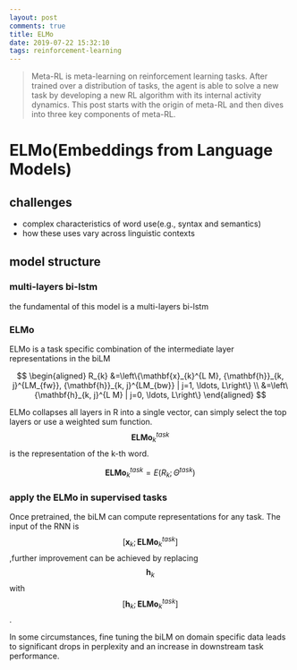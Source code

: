 ```yaml
---
layout: post
comments: true
title: ELMo
date: 2019-07-22 15:32:10
tags: reinforcement-learning
---
```


> Meta-RL is meta-learning on reinforcement learning tasks. After trained over a distribution of tasks, the agent is able to solve a new task by developing a new RL algorithm with its internal activity dynamics. This post starts with the origin of meta-RL and then dives into three key components of meta-RL.

<!--more-->

# ELMo(Embeddings from Language Models)

## challenges

- complex characteristics of word use(e.g., syntax and semantics)
- how these uses vary across linguistic contexts 

## model structure

### multi-layers bi-lstm

the fundamental of this model is a multi-layers bi-lstm

### ELMo

ELMo is a task specific combination of the intermediate layer representations in the biLM


$$
\begin{aligned} R_{k} &=\left\{\mathbf{x}_{k}^{L M}, {\mathbf{h}}_{k, j}^{LM_{fw}}, 
{\mathbf{h}}_{k, j}^{LM_{bw}} | j=1, \ldots, L\right\} \\ &=\left\{\mathbf{h}_{k, j}^{L M} | j=0, \ldots, L\right\} \end{aligned}
$$

ELMo collapses all layers in R into a single vector, can simply select the top layers or use a weighted sum function. $$\mathbf{E} \mathbf{L} \mathbf{M} \mathbf{o}_{k}^{t a s k}$$ is the representation of the k-th word.

$$
\mathbf{E} \mathbf{L} \mathbf{M} \mathbf{o}_{k}^{t a s k}=E\left(R_{k} ; \Theta^{t a s k}\right)
$$

### apply the ELMo in supervised tasks

Once pretrained, the biLM can compute representations for any task. The input of the RNN is $$\left[\mathbf{x}_{k} ; \mathbf{E} \mathbf{L} \mathbf{M} \mathbf{o}_{k}^{t a s k}\right]$$ ,further improvement can be achieved by replacing $$\mathbf{h}_k$$ with $$\left[\mathbf{h}_{k} ; \mathbf{E} \mathbf{L} \mathbf{M} \mathbf{o}_{k}^{t a s k}\right]$$.



In some circumstances, fine tuning the biLM on domain specific data leads to significant drops in perplexity and an increase in downstream task performance.